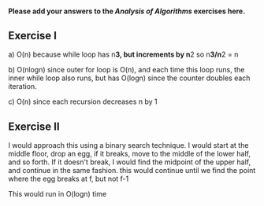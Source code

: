 #### Please add your answers to the ***Analysis of  Algorithms*** exercises here.

## Exercise I

a) O(n) because while loop has n**3, but increments by n**2 so n**3/n**2 = n


b) O(nlogn) since outer for loop is O(n), and each time this loop runs, the inner while loop
also runs, but has O(logn) since the counter doubles each iteration.


c) O(n) since each recursion decreases n by 1

## Exercise II

I would approach this using a binary search technique. I would start at the middle floor, drop an egg, if it breaks, move to the middle of the lower half, and so forth.
If it doesn't break, I would find the midpoint of the upper half, and continue in the same fashion.
this would continue until we find the point where the egg breaks at f, but not f-1

This would run in O(logn) time 